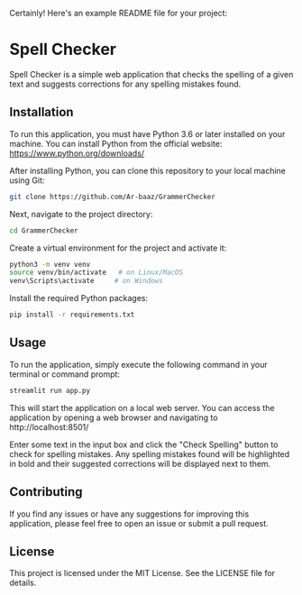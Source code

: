 Certainly! Here's an example README file for your project:

# Spell Checker

Spell Checker is a simple web application that checks the spelling of a given text and suggests corrections for any spelling mistakes found.

## Installation

To run this application, you must have Python 3.6 or later installed on your machine. You can install Python from the official website: https://www.python.org/downloads/

After installing Python, you can clone this repository to your local machine using Git:

```bash
git clone https://github.com/Ar-baaz/GrammerChecker
```

Next, navigate to the project directory:

```bash
cd GrammerChecker
```

Create a virtual environment for the project and activate it:

```bash
python3 -m venv venv
source venv/bin/activate   # on Linux/MacOS
venv\Scripts\activate     # on Windows
```

Install the required Python packages:

```bash
pip install -r requirements.txt
```

## Usage

To run the application, simply execute the following command in your terminal or command prompt:

```bash
streamlit run app.py
```

This will start the application on a local web server. You can access the application by opening a web browser and navigating to http://localhost:8501/

Enter some text in the input box and click the "Check Spelling" button to check for spelling mistakes. Any spelling mistakes found will be highlighted in bold and their suggested corrections will be displayed next to them.

## Contributing

If you find any issues or have any suggestions for improving this application, please feel free to open an issue or submit a pull request.

## License

This project is licensed under the MIT License. See the LICENSE file for details.
